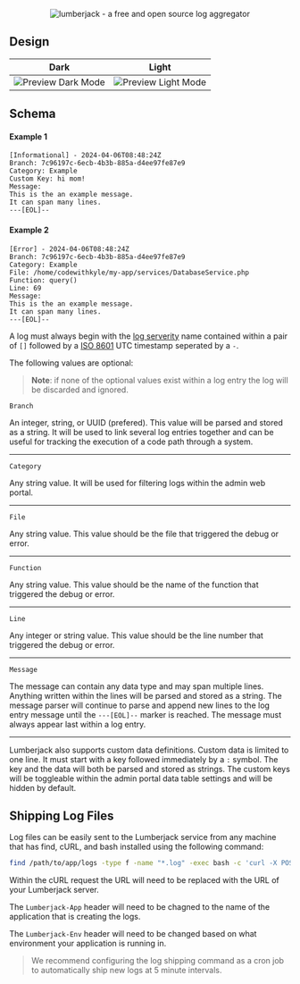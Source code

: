 <p align="center">
  <img alt="lumberjack - a free and open source log aggregator" src="https://github.com/codewithkyle/lumberjack/assets/15202776/038998b3-183b-43db-98fb-bd6ec4e02f18">
</p>

## Design

| Dark | Light |
| - | - |
| ![Preview Dark Mode](https://github.com/codewithkyle/lumberjack/assets/15202776/5cac38c7-a36f-40e6-94af-360e20d35bc8) | ![Preview Light Mode](https://github.com/codewithkyle/lumberjack/assets/15202776/2ae9cbc5-8bc3-4aec-8ec8-796a2bf745f4) |

## Schema

#### Example 1

```
[Informational] - 2024-04-06T08:48:24Z
Branch: 7c96197c-6ecb-4b3b-885a-d4ee97fe87e9
Category: Example
Custom Key: hi mom!
Message:
This is the an example message.
It can span many lines.
---[EOL]--
```

#### Example 2

```
[Error] - 2024-04-06T08:48:24Z
Branch: 7c96197c-6ecb-4b3b-885a-d4ee97fe87e9
Category: Example
File: /home/codewithkyle/my-app/services/DatabaseService.php
Function: query()
Line: 69
Message:
This is the an example message.
It can span many lines.
---[EOL]--
```

A log must always begin with the [log serverity](https://datatracker.ietf.org/doc/html/rfc5424) name contained within a pair of `[]` followed by a [ISO 8601](https://en.wikipedia.org/wiki/ISO_8601) UTC timestamp seperated by a `-`.

The following values are optional:

> **Note**: if none of the optional values exist within a log entry the log will be discarded and ignored.

`Branch`

An integer, string, or UUID (prefered). This value will be parsed and stored as a string. It will be used to link several log entries together and can be useful for tracking the execution of a code path through a system.

---

`Category`

Any string value. It will be used for filtering logs within the admin web portal.

---

`File`

Any string value. This value should be the file that triggered the debug or error.

---

`Function`

Any string value. This value should be the name of the function that triggered the debug or error.

---

`Line`

Any integer or string value. This value should be the line number that triggered the debug or error.

---

`Message`

The message can contain any data type and may span multiple lines. Anything written within the lines will be parsed and stored as a string. The message parser will continue to parse and append new lines to the log entry message until the `---[EOL]--` marker is reached. The message must always appear last within a log entry.

---

Lumberjack also supports custom data definitions. Custom data is limited to one line. It must start with a key followed immediately by a `:` symbol. The key and the data will both be parsed and stored as strings. The custom keys will be toggleable within the admin portal data table settings and will be hidden by default.

## Shipping Log Files

Log files can be easily sent to the Lumberjack service from any machine that has find, cURL, and bash installed using the following command:

```bash
find /path/to/app/logs -type f -name "*.log" -exec bash -c 'curl -X POST -H "Lumberjack-App: My App" -H "Lumberjack-Env: Dev" -d @{} http://example.com && [[ $? -eq 0 ]] && rm -f "{}"' \;
```

Within the cURL request the URL will need to be replaced with the URL of your Lumberjack server.

The `Lumberjack-App` header will need to be chagned to the name of the application that is creating the logs.

The `Lumberjack-Env` header will need to be changed based on what environment your application is running in.

> We recommend configuring the log shipping command as a cron job to automatically ship new logs at 5 minute intervals.
